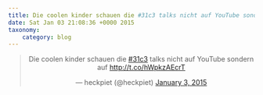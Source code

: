 ```yaml
---
title: Die coolen kinder schauen die #31c3 talks nicht auf YouTube sondern auf http://t.co/hWpkzAEcrT
date: Sat Jan 03 21:08:36 +0000 2015
taxonomy:
    category: blog
---
```

<blockquote class="twitter-tweet" align="center" width="350"><p lang="de" dir="ltr">Die coolen kinder schauen die <a href="https://twitter.com/hashtag/31c3?src=hash">#31c3</a> talks nicht auf YouTube sondern auf <a href="http://t.co/hWpkzAEcrT">http://t.co/hWpkzAEcrT</a></p>&mdash; heckpiet (@heckpiet) <a href="https://twitter.com/heckpiet/status/551444814232035329">January 3, 2015</a></blockquote>
